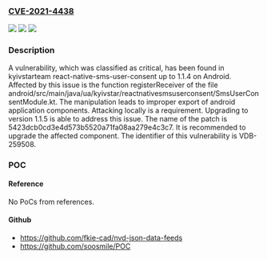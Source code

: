 ### [CVE-2021-4438](https://cve.mitre.org/cgi-bin/cvename.cgi?name=CVE-2021-4438)
![](https://img.shields.io/static/v1?label=Product&message=react-native-sms-user-consent&color=blue)
![](https://img.shields.io/static/v1?label=Version&message=%3D%201.1.0%20&color=brighgreen)
![](https://img.shields.io/static/v1?label=Vulnerability&message=CWE-926%20Improper%20Export%20of%20Android%20Application%20Components&color=brighgreen)

### Description

A vulnerability, which was classified as critical, has been found in kyivstarteam react-native-sms-user-consent up to 1.1.4 on Android. Affected by this issue is the function registerReceiver of the file android/src/main/java/ua/kyivstar/reactnativesmsuserconsent/SmsUserConsentModule.kt. The manipulation leads to improper export of android application components. Attacking locally is a requirement. Upgrading to version 1.1.5 is able to address this issue. The name of the patch is 5423dcb0cd3e4d573b5520a71fa08aa279e4c3c7. It is recommended to upgrade the affected component. The identifier of this vulnerability is VDB-259508.

### POC

#### Reference
No PoCs from references.

#### Github
- https://github.com/fkie-cad/nvd-json-data-feeds
- https://github.com/soosmile/POC

